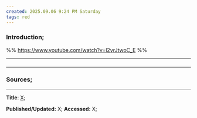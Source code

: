```yaml
---
created: 2025.09.06 9:24 PM Saturday
tags: red
---
```

### Introduction;
%%
https://www.youtube.com/watch?v=l2yrJtwoC_E
%%

---
### 


---
### Sources;
---
**Title**: [X]();

**Published/Updated:** X;
**Accessed:** X;